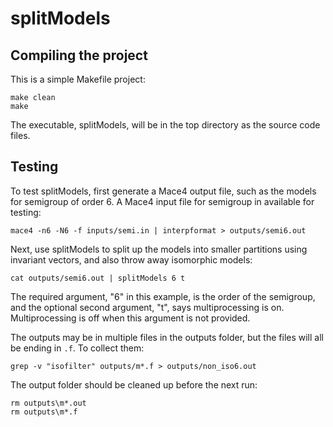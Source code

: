 # splitModels

## Compiling the project
This is a simple Makefile project:

```text
make clean
make
```

The executable, splitModels, will be in the top directory as the source code files.

## Testing
To test splitModels, first generate a Mace4 output file, such as the models for semigroup of order 6.  A Mace4 input file for semigroup in available for testing:

```text
mace4 -n6 -N6 -f inputs/semi.in | interpformat > outputs/semi6.out
```

Next, use splitModels to split up the models into smaller partitions using invariant vectors, and also throw away isomorphic models:

```text
cat outputs/semi6.out | splitModels 6 t
```
The required argument, "6" in this example, is the order of the semigroup, and the optional second argument, "t", says multiprocessing is on.  Multiprocessing is off when this argument is not provided.

The outputs may be in multiple files in the outputs folder, but the files will all be ending in `.f`.  To collect them:

```text
grep -v "isofilter" outputs/m*.f > outputs/non_iso6.out
```

The output folder should be cleaned up before the next run:

```text
rm outputs\m*.out
rm outputs\m*.f
```
